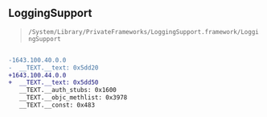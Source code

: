 ## LoggingSupport

> `/System/Library/PrivateFrameworks/LoggingSupport.framework/LoggingSupport`

```diff

-1643.100.40.0.0
-  __TEXT.__text: 0x5dd20
+1643.100.44.0.0
+  __TEXT.__text: 0x5dd50
   __TEXT.__auth_stubs: 0x1600
   __TEXT.__objc_methlist: 0x3978
   __TEXT.__const: 0x483

```
